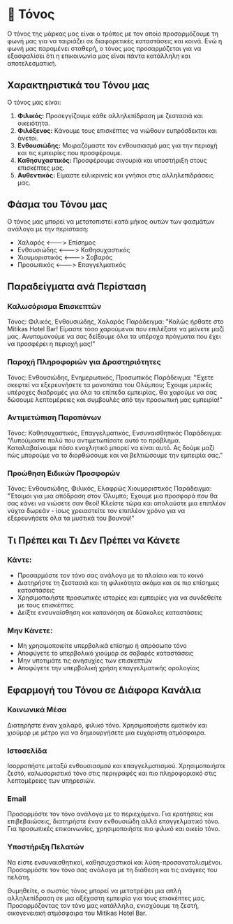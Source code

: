 # 🎵 Τόνος

Ο τόνος της μάρκας μας είναι ο τρόπος με τον οποίο προσαρμόζουμε τη φωνή μας για να ταιριάζει σε διαφορετικές καταστάσεις και κοινά. Ενώ η φωνή μας παραμένει σταθερή, ο τόνος μας προσαρμόζεται για να εξασφαλίσει ότι η επικοινωνία μας είναι πάντα κατάλληλη και αποτελεσματική.

## Χαρακτηριστικά του Τόνου μας

Ο τόνος μας είναι:

1. **Φιλικός:** Προσεγγίζουμε κάθε αλληλεπίδραση με ζεστασιά και οικειότητα.
2. **Φιλόξενος:** Κάνουμε τους επισκέπτες να νιώθουν ευπρόσδεκτοι και άνετοι.
3. **Ενθουσιώδης:** Μοιραζόμαστε τον ενθουσιασμό μας για την περιοχή και τις εμπειρίες που προσφέρουμε.
4. **Καθησυχαστικός:** Προσφέρουμε σιγουριά και υποστήριξη στους επισκέπτες μας.
5. **Αυθεντικός:** Είμαστε ειλικρινείς και γνήσιοι στις αλληλεπιδράσεις μας.

## Φάσμα του Τόνου μας

Ο τόνος μας μπορεί να μετατοπιστεί κατά μήκος αυτών των φασμάτων ανάλογα με την περίσταση:

- Χαλαρός <---> Επίσημος
- Ενθουσιώδης <---> Καθησυχαστικός
- Χιουμοριστικός <---> Σοβαρός
- Προσωπικός <---> Επαγγελματικός

## Παραδείγματα ανά Περίσταση

### Καλωσόρισμα Επισκεπτών
Τόνος: Φιλικός, Ενθουσιώδης, Χαλαρός
Παράδειγμα: "Καλώς ήρθατε στο Mitikas Hotel Bar! Είμαστε τόσο χαρούμενοι που επιλέξατε να μείνετε μαζί μας. Ανυπομονούμε να σας δείξουμε όλα τα υπέροχα πράγματα που έχει να προσφέρει η περιοχή μας!"

### Παροχή Πληροφοριών για Δραστηριότητες
Τόνος: Ενθουσιώδης, Ενημερωτικός, Προσωπικός
Παράδειγμα: "Έχετε σκεφτεί να εξερευνήσετε τα μονοπάτια του Ολύμπου; Έχουμε μερικές υπέροχες διαδρομές για όλα τα επίπεδα εμπειρίας. Θα χαρούμε να σας δώσουμε λεπτομέρειες και συμβουλές από την προσωπική μας εμπειρία!"

### Αντιμετώπιση Παραπόνων
Τόνος: Καθησυχαστικός, Επαγγελματικός, Ενσυναισθητικός
Παράδειγμα: "Λυπούμαστε πολύ που αντιμετωπίσατε αυτό το πρόβλημα. Καταλαβαίνουμε πόσο ενοχλητικό μπορεί να είναι αυτό. Ας δούμε μαζί πώς μπορούμε να το διορθώσουμε και να βελτιώσουμε την εμπειρία σας."

### Προώθηση Ειδικών Προσφορών
Τόνος: Ενθουσιώδης, Φιλικός, Ελαφρώς Χιουμοριστικός
Παράδειγμα: "Έτοιμοι για μια απόδραση στον Όλυμπο; Έχουμε μια προσφορά που θα σας κάνει να νιώσετε σαν θεοί! Κλείστε τώρα και απολαύστε μια επιπλέον νύχτα δωρεάν - ίσως χρειαστείτε τον επιπλέον χρόνο για να εξερευνήσετε όλα τα μυστικά του βουνού!"

## Τι Πρέπει και Τι Δεν Πρέπει να Κάνετε

### Κάντε:
- Προσαρμόστε τον τόνο σας ανάλογα με το πλαίσιο και το κοινό
- Διατηρήστε τη ζεστασιά και τη φιλικότητα ακόμα και σε πιο επίσημες καταστάσεις
- Χρησιμοποιήστε προσωπικές ιστορίες και εμπειρίες για να συνδεθείτε με τους επισκέπτες
- Δείξτε ενσυναίσθηση και κατανόηση σε δύσκολες καταστάσεις

### Μην Κάνετε:
- Μη χρησιμοποιείτε υπερβολικά επίσημο ή απρόσωπο τόνο
- Αποφύγετε το υπερβολικό χιούμορ σε σοβαρές καταστάσεις
- Μην υποτιμάτε τις ανησυχίες των επισκεπτών
- Αποφύγετε την υπερβολική χρήση επαγγελματικής ορολογίας

## Εφαρμογή του Τόνου σε Διάφορα Κανάλια

### Κοινωνικά Μέσα
Διατηρήστε έναν χαλαρό, φιλικό τόνο. Χρησιμοποιήστε εμοτικόν και χιούμορ με μέτρο για να δημιουργήσετε μια ευχάριστη ατμόσφαιρα.

### Ιστοσελίδα
Ισορροπήστε μεταξύ ενθουσιασμού και επαγγελματισμού. Χρησιμοποιήστε ζεστό, καλωσοριστικό τόνο στις περιγραφές και πιο πληροφοριακό στις λεπτομέρειες των υπηρεσιών.

### Email
Προσαρμόστε τον τόνο ανάλογα με το περιεχόμενο. Για κρατήσεις και επιβεβαιώσεις, διατηρήστε έναν ενθουσιώδη αλλά επαγγελματικό τόνο. Για προσωπικές επικοινωνίες, χρησιμοποιήστε πιο φιλικό και οικείο τόνο.

### Υποστήριξη Πελατών
Να είστε ενσυναισθητικοί, καθησυχαστικοί και λύση-προσανατολισμένοι. Προσαρμόστε τον τόνο σας ανάλογα με τη διάθεση και τις ανάγκες του πελάτη.

Θυμηθείτε, ο σωστός τόνος μπορεί να μετατρέψει μια απλή αλληλεπίδραση σε μια αξέχαστη εμπειρία για τους επισκέπτες μας. Προσαρμόζοντας τον τόνο μας κατάλληλα, ενισχύουμε τη ζεστή, οικογενειακή ατμόσφαιρα του Mitikas Hotel Bar.

